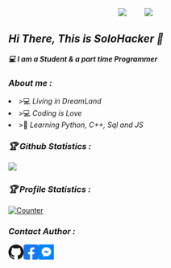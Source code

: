 <!-- Github README -->
<p align="center"><a href="https://github.com/solohackerzorg">
<img height="165" src="https://github-readme-stats-sigma-five.vercel.app/api?username=solohackerzorg&show_icons=true&include_all_commits=true&theme=react&cache_seconds=3200&hide_border=true" /></a>
&nbsp;&nbsp;&nbsp;&nbsp;&nbsp;&nbsp;&nbsp;
<a href="https://github.com/solohackerzorg"><img src="https://github-readme-stats-sigma-five.vercel.app/api/top-langs/?username=solohackerzorg&layout=compact&theme=react&hide_border=true" />
</a></p>
<h2><b><i>Hi There, This is SoloHacker 👋</i></b></h2>
<b><i>💻 I am a Student & a part time Programmer</i></b>
<h3><b><i> About me :</i></b></h3>
<li> >💻 <i>Living in DreamLand</i></li>
<li> >💻 <i>Coding is Love</i></li>
<li> >🐍 <i>Learning Python, C++, Sql and JS</i></li>

<h3><b><i>🏆 Github Statistics :</i></b></h3>
<a href="https://github.com/solohackerzorg"><img width=550 src="https://github-profile-trophy.vercel.app/?username=solohackerzorg&theme=dracula&no-frame=true&title=Followers,Stars,Commit,Repository,Issues"/></a>

<h3><b><i>🏆 Profile Statistics :</i></b></h3>
<a href="https://github.com/solohackerzorg"><img height="25" title="Counter" src="https://komarev.com/ghpvc/?username=solohackerzorg&color=blueviolet&style=flat-square"></a>

<h3><b><i>Contact Author :</i></b></h3>
<a href="https://github.com/solohackerzorg"><img align="left" title="Github" alt="Github" width="30px" src="png_pic/github.png" /></a>
<a href="https://fb.com/foundersolohackerzorg"><img align="left" title="Facebook" alt="Facebook" width="30px" src="png_pic/facebook.png" /></a>
<a href="https://m.me/foundersolohackerzorg"><img align="left" title="Messenger" alt="Messenger" width="30px" src="png_pic/messenger.png" /></a>
